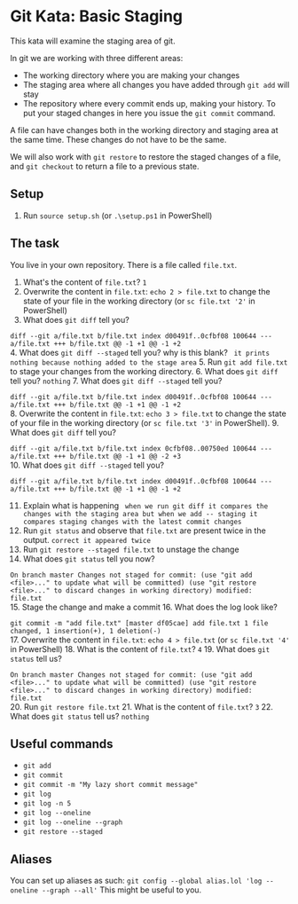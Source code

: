 # Git Kata: Basic Staging

This kata will examine the staging area of git.

In git we are working with three different areas:

* The working directory where you are making your changes
* The staging area where all changes you have added through `git add` will stay
* The repository where every commit ends up, making your history. To put your staged changes in here you issue the `git commit` command.

A file can have changes both in the working directory and staging area at the same time.
These changes do not have to be the same.

We will also work with `git restore` to restore the staged changes of a file, and `git checkout` to return a file to a previous state.

## Setup

1. Run `source setup.sh` (or `.\setup.ps1` in PowerShell)

## The task

You live in your own repository. There is a file called `file.txt`.

1. What's the content of `file.txt`? `1`
2. Overwrite the content in `file.txt`: `echo 2 > file.txt` to change the state of your file in the working directory (or `sc file.txt '2'` in PowerShell)
3. What does `git diff` tell you? <br>

`
diff --git a/file.txt b/file.txt
index d00491f..0cfbf08 100644
--- a/file.txt
+++ b/file.txt
@@ -1 +1 @@
-1
+2
`
<br>
4. What does `git diff --staged` tell you?  why is this blank? ` it prints nothing because nothing added to the stage area`
5. Run `git add file.txt` to stage your changes from the working directory.
6. What does `git diff` tell you? ` nothing `
7. What does `git diff --staged` tell you? <br>

`
diff --git a/file.txt b/file.txt
index d00491f..0cfbf08 100644
--- a/file.txt
+++ b/file.txt
@@ -1 +1 @@
-1
+2
`
<br>
8. Overwrite the content in `file.txt`: `echo 3 > file.txt` to change the state of your file in the working directory (or `sc file.txt '3'` in PowerShell).
9. What does `git diff` tell you? <br>

`
diff --git a/file.txt b/file.txt
index 0cfbf08..00750ed 100644
--- a/file.txt
+++ b/file.txt
@@ -1 +1 @@
-2
+3
`
<br>
10. What does `git diff --staged` tell you? <br>

`
diff --git a/file.txt b/file.txt
index d00491f..0cfbf08 100644
--- a/file.txt
+++ b/file.txt
@@ -1 +1 @@
-1
+2
`
<br>

11. Explain what is happening ` when we run git diff it compares the changes with the staging area but when we add -- staging it compares staging changes with the latest commit changes`
12. Run `git status` and observe that `file.txt` are present twice in the output. `correct it appeared twice`
13. Run `git restore --staged file.txt` to unstage the change
14. What does `git status` tell you now? <br>

`
On branch master
Changes not staged for commit:
  (use "git add <file>..." to update what will be committed)
  (use "git restore <file>..." to discard changes in working directory)
        modified:   file.txt
`
<br>
15. Stage the change and make a commit
16. What does the log look like? <br>

`
git commit -m "add file.txt"
[master df05cae] add file.txt
 1 file changed, 1 insertion(+), 1 deletion(-)
`
<br>
17. Overwrite the content in `file.txt`: `echo 4 > file.txt` (or `sc file.txt '4'` in PowerShell)
18. What is the content of `file.txt`? `4`
19. What does `git status` tell us? <br>

`
On branch master
Changes not staged for commit:
  (use "git add <file>..." to update what will be committed)
  (use "git restore <file>..." to discard changes in working directory)
        modified:   file.txt
`
<br>
20. Run `git restore file.txt`
21. What is the content of `file.txt`? `3`
22. What does `git status` tell us? `nothing`

## Useful commands

- `git add`
- `git commit`
- `git commit -m "My lazy short commit message"`
- `git log`
- `git log -n 5`
- `git log --oneline`
- `git log --oneline --graph`
- `git restore --staged`

## Aliases

You can set up aliases as such:
`git config --global alias.lol 'log --oneline --graph --all'`
This might be useful to you.
